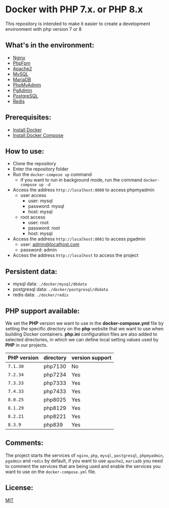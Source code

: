 # Docker with PHP 7.x. or PHP 8.x

This repository is intended to make it easier to create a development environment with php version 7 or 8

## What's in the environment:

- [Nginx](https://www.nginx.com/)
- [PhpFpm](https://php.net/)
- [Apache2](https://httpd.apache.org/)
- [MySQL](https://www.mysql.com/)
- [MariaDB](https://mariadb.com/)
- [PhpMyAdmin](https://www.phpmyadmin.net/)
- [PgAdmin](https://www.pgadmin.org/)
- [PostgreSQL](https://www.postgresql.org/)
- [Redis](https://redis.io/)

## Prerequisites:

- [Install Docker](https://docs.docker.com/install/)
- [Install Docker Compose](https://docs.docker.com/compose/install/)

## How to use:

- Clone the repository
- Enter the repository folder
- Run the `docker-compose up` command
  - if you want to run in background mode, run the command `docker-compose up -d`
- Access the address `http://localhost:8080` to access phpmyadmin
  - user access
    - user: mysql
    - password: mysql
    - host: mysql
  - root access
    - user: root
    - password: root
    - host: mysql
- Access the address `http://localhost:8081` to access pgadmin
  - user: admin@localhost.com
  - password: admin
- Access the address `http://localhost` to access the project

## Persistent data:

- mysql data: `./docker/mysql/dbdata`
- postgresql data: `./docker/postgresql/dbdata`
- redis data: `./docker/redis`

## PHP support available:

We set the **PHP** version we want to use in the **docker-compose.yml** file by setting the specific directory on the **php** website that we want to use when building Docker containers. **php.ini** configuration files are also added to selected directories, in which we can define local setting values ​​used by **PHP** in our projects.

| PHP version   	       | directory | version support  	                                                       
|-----------------|---------------------------------------------------------------------------|-----|
| `7.1.30` 	     | 	php7130                  | No |
| `7.2.34`	 | 	php7234 | Yes |
| `7.3.33`	     | 	php7333                                          | Yes |
| `7.4.33`	     | 	php7433 | Yes |
| `8.0.25`| php8025 | Yes |
| `8.1.29`| php8129 | Yes |
| `8.2.21`| php8221 | Yes |
| `8.3.9`| php839 | Yes |

## Comments:

The project starts the services of `nginx`, `php`, `mysql`, `postgresql`, `phpmyadmin`, `pgadmin`
and `redis` by default, if you want to use `apache2`, `mariadb` you need to comment the services
that are being used and enable the services you want to use on the
`docker-compose.yml` file.

## License:

[MIT](https://opensource.org/licenses/MIT)
